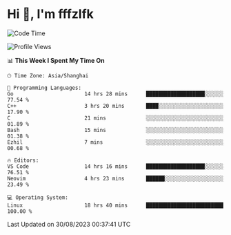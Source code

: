 # Hi 👋, I'm fffzlfk

<!--START_SECTION:waka-->
![Code Time](http://img.shields.io/badge/Code%20Time-376%20hrs%2051%20mins-blue)

![Profile Views](http://img.shields.io/badge/Profile%20Views-0-blue)

📊 **This Week I Spent My Time On** 

```text
🕑︎ Time Zone: Asia/Shanghai

💬 Programming Languages: 
Go                       14 hrs 28 mins      ███████████████████░░░░░░   77.54 % 
C++                      3 hrs 20 mins       ████░░░░░░░░░░░░░░░░░░░░░   17.90 % 
C                        21 mins             ░░░░░░░░░░░░░░░░░░░░░░░░░   01.89 % 
Bash                     15 mins             ░░░░░░░░░░░░░░░░░░░░░░░░░   01.38 % 
Ezhil                    7 mins              ░░░░░░░░░░░░░░░░░░░░░░░░░   00.68 % 

🔥 Editors: 
VS Code                  14 hrs 16 mins      ███████████████████░░░░░░   76.51 % 
Neovim                   4 hrs 23 mins       ██████░░░░░░░░░░░░░░░░░░░   23.49 % 

💻 Operating System: 
Linux                    18 hrs 40 mins      █████████████████████████   100.00 % 
```


 Last Updated on 30/08/2023 00:37:41 UTC
<!--END_SECTION:waka-->
